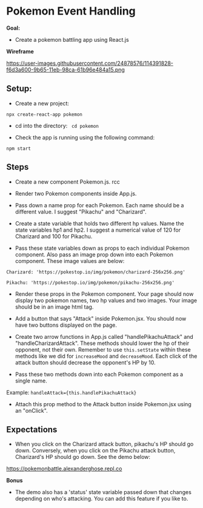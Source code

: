 # Pokemon Event Handling

**Goal:**

- Create a pokemon battling app using React.js

**Wireframe**

https://user-images.githubusercontent.com/24878576/114391828-f6d3a600-9b65-11eb-98ca-61b96e484a15.png

## Setup:

- Create a new project:

```npx create-react-app pokemon```

- cd into the directory:
``` cd pokemon``` 

- Check the app is running using the following command:

```npm start```

## Steps

- Create a new component Pokemon.js.
rcc
- Render two Pokemon components inside App.js.

- Pass down a name prop for each Pokemon. Each name should be a different value. I suggest "Pikachu" and "Charizard".

- Create a state variable that holds two different hp values. Name the state variables hp1 and hp2. I suggest a numerical value of 120 for Charizard and 100 for Pikachu.

- Pass these state variables down as props to each individual Pokemon component. Also pass an image prop down into each Pokemon component. These image values are below:

```Charizard: 'https://pokestop.io/img/pokemon/charizard-256x256.png'```

```Pikachu: 'https://pokestop.io/img/pokemon/pikachu-256x256.png'```

- Render these props in the Pokemon component. Your page should now display two pokemon names, two hp values and two images. Your image should be in an image html tag.

- Add a button that says "Attack" inside Pokemon.jsx. You should now have two buttons displayed on the page.

- Create two arrow functions in App.js called "handlePikachuAttack" and "handleCharizardAttack". These methods should lower the hp of their opponent, not their own. Remember to use ```this.setState``` within these methods like we did for ```increaseMood``` and ```decreaseMood```. Each click of the attack button should decrease the opponent's HP by 10.

- Pass these two methods down into each Pokemon component as a single name.

Example: ```handleAttack={this.handlePikachuAttack}```

- Attach this prop method to the Attack button inside Pokemon.jsx using an "onClick".

## Expectations

- When you click on the Charizard attack button, pikachu's HP should go down. Conversely, when you click on the Pikachu attack button, Charizard's HP should go down. See the demo below:

https://pokemonbattle.alexanderghose.repl.co


**Bonus**

- The demo also has a 'status' state variable passed down that changes depending on who's attacking. You can add this feature if you like to.